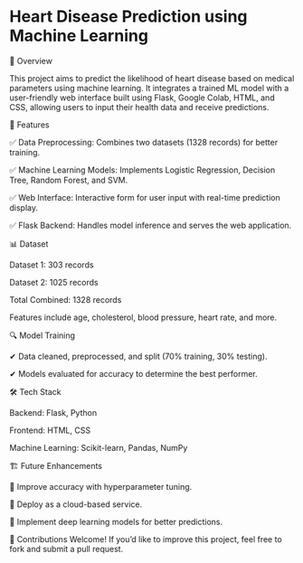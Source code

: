 # Heart Disease Prediction using Machine Learning

📌 Overview

This project aims to predict the likelihood of heart disease based on medical parameters using machine learning. It integrates a trained ML model with a user-friendly web interface built using Flask, Google Colab, HTML, and CSS, allowing users to input their health data and receive predictions.

🚀 Features

✅ Data Preprocessing: Combines two datasets (1328 records) for better training.

✅ Machine Learning Models: Implements Logistic Regression, Decision Tree, Random Forest, and SVM.

✅ Web Interface: Interactive form for user input with real-time prediction display.

✅ Flask Backend: Handles model inference and serves the web application.

📊 Dataset

Dataset 1: 303 records

Dataset 2: 1025 records

Total Combined: 1328 records

Features include age, cholesterol, blood pressure, heart rate, and more.

🔍 Model Training

✔ Data cleaned, preprocessed, and split (70% training, 30% testing).

✔ Models evaluated for accuracy to determine the best performer.


🛠 Tech Stack

Backend: Flask, Python

Frontend: HTML, CSS

Machine Learning: Scikit-learn, Pandas, NumPy

🏗 Future Enhancements

📌 Improve accuracy with hyperparameter tuning.

📌 Deploy as a cloud-based service.

📌 Implement deep learning models for better predictions.


🔗 Contributions Welcome! If you’d like to improve this project, feel free to fork and submit a pull request.
